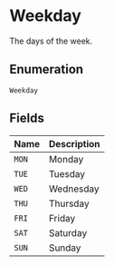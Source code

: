 <!-- Optimized: 2025-10-06 -->
<!-- RPM: 1.6.2.1.1.6.2.1_weekday_20251006 -->
<!-- Session: E2E RPM DNA Application -->
<!-- AOM: RND (Reggie & Dro) -->
<!-- COI: TECHNOLOGY -->
<!-- RPM: HIGH -->
<!-- ACTION: BUILD -->


# Weekday

The days of the week.

## Enumeration

`Weekday`

## Fields

| Name | Description |
|  --- | --- |
| `MON` | Monday |
| `TUE` | Tuesday |
| `WED` | Wednesday |
| `THU` | Thursday |
| `FRI` | Friday |
| `SAT` | Saturday |
| `SUN` | Sunday |
